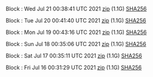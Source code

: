 Block [](https://testnet-insight.dashevo.org/insight/block/): Wed Jul 21 00:38:41 UTC 2021 [zip](https://dash-bootstrap.ams3.digitaloceanspaces.com/testnet/2021-07-21/bootstrap.dat.zip) (1.1G) [SHA256](https://dash-bootstrap.ams3.digitaloceanspaces.com/testnet/2021-07-21/sha256.txt)

Block [](https://testnet-insight.dashevo.org/insight/block/): Tue Jul 20 00:41:40 UTC 2021 [zip](https://dash-bootstrap.ams3.digitaloceanspaces.com/testnet/2021-07-20/bootstrap.dat.zip) (1.1G) [SHA256](https://dash-bootstrap.ams3.digitaloceanspaces.com/testnet/2021-07-20/sha256.txt)

Block [](https://testnet-insight.dashevo.org/insight/block/): Mon Jul 19 00:43:16 UTC 2021 [zip](https://dash-bootstrap.ams3.digitaloceanspaces.com/testnet/2021-07-19/bootstrap.dat.zip) (1.1G) [SHA256](https://dash-bootstrap.ams3.digitaloceanspaces.com/testnet/2021-07-19/sha256.txt)

Block [](https://testnet-insight.dashevo.org/insight/block/): Sun Jul 18 00:35:06 UTC 2021 [zip](https://dash-bootstrap.ams3.digitaloceanspaces.com/testnet/2021-07-18/bootstrap.dat.zip) (1.1G) [SHA256](https://dash-bootstrap.ams3.digitaloceanspaces.com/testnet/2021-07-18/sha256.txt)

Block [](https://testnet-insight.dashevo.org/insight/block/): Sat Jul 17 00:35:11 UTC 2021 [zip](https://dash-bootstrap.ams3.digitaloceanspaces.com/testnet/2021-07-17/bootstrap.dat.zip) (1.1G) [SHA256](https://dash-bootstrap.ams3.digitaloceanspaces.com/testnet/2021-07-17/sha256.txt)

Block [](https://testnet-insight.dashevo.org/insight/block/): Fri Jul 16 00:31:29 UTC 2021 [zip](https://dash-bootstrap.ams3.digitaloceanspaces.com/testnet/2021-07-16/bootstrap.dat.zip) (1.1G) [SHA256](https://dash-bootstrap.ams3.digitaloceanspaces.com/testnet/2021-07-16/sha256.txt)
